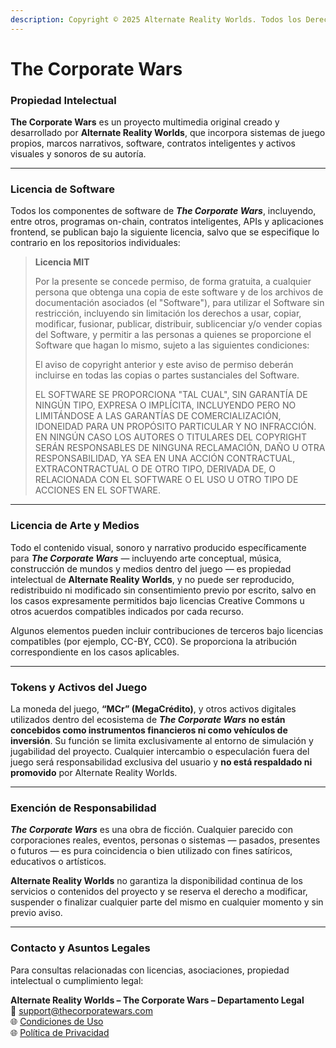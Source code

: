 ```yaml
---
description: Copyright © 2025 Alternate Reality Worlds. Todos los Derechos Reservados.
---
```


# **The Corporate Wars**

### Propiedad Intelectual

**The Corporate Wars** es un proyecto multimedia original creado y desarrollado por **Alternate Reality Worlds**, que incorpora sistemas de juego propios, marcos narrativos, software, contratos inteligentes y activos visuales y sonoros de su autoría.

***

### Licencia de Software

Todos los componentes de software de _**The Corporate Wars**_, incluyendo, entre otros, programas on-chain, contratos inteligentes, APIs y aplicaciones frontend, se publican bajo la siguiente licencia, salvo que se especifique lo contrario en los repositorios individuales:

> **Licencia MIT**
>
> Por la presente se concede permiso, de forma gratuita, a cualquier persona que obtenga una copia de este software y de los archivos de documentación asociados (el "Software"), para utilizar el Software sin restricción, incluyendo sin limitación los derechos a usar, copiar, modificar, fusionar, publicar, distribuir, sublicenciar y/o vender copias del Software, y permitir a las personas a quienes se proporcione el Software que hagan lo mismo, sujeto a las siguientes condiciones:
>
> El aviso de copyright anterior y este aviso de permiso deberán incluirse en todas las copias o partes sustanciales del Software.
>
> EL SOFTWARE SE PROPORCIONA "TAL CUAL", SIN GARANTÍA DE NINGÚN TIPO, EXPRESA O IMPLÍCITA, INCLUYENDO PERO NO LIMITÁNDOSE A LAS GARANTÍAS DE COMERCIALIZACIÓN, IDONEIDAD PARA UN PROPÓSITO PARTICULAR Y NO INFRACCIÓN. EN NINGÚN CASO LOS AUTORES O TITULARES DEL COPYRIGHT SERÁN RESPONSABLES DE NINGUNA RECLAMACIÓN, DAÑO U OTRA RESPONSABILIDAD, YA SEA EN UNA ACCIÓN CONTRACTUAL, EXTRACONTRACTUAL O DE OTRO TIPO, DERIVADA DE, O RELACIONADA CON EL SOFTWARE O EL USO U OTRO TIPO DE ACCIONES EN EL SOFTWARE.

***

### Licencia de Arte y Medios

Todo el contenido visual, sonoro y narrativo producido específicamente para _**The Corporate Wars**_ — incluyendo arte conceptual, música, construcción de mundos y medios dentro del juego — es propiedad intelectual de **Alternate Reality Worlds**, y no puede ser reproducido, redistribuido ni modificado sin consentimiento previo por escrito, salvo en los casos expresamente permitidos bajo licencias Creative Commons u otros acuerdos compatibles indicados por cada recurso.

Algunos elementos pueden incluir contribuciones de terceros bajo licencias compatibles (por ejemplo, CC-BY, CC0). Se proporciona la atribución correspondiente en los casos aplicables.

***

### Tokens y Activos del Juego

La moneda del juego, **“MCr” (MegaCrédito)**, y otros activos digitales utilizados dentro del ecosistema de _**The Corporate Wars**_ **no están concebidos como instrumentos financieros ni como vehículos de inversión**. Su función se limita exclusivamente al entorno de simulación y jugabilidad del proyecto. Cualquier intercambio o especulación fuera del juego será responsabilidad exclusiva del usuario y **no está respaldado ni promovido** por Alternate Reality Worlds.

***

### Exención de Responsabilidad

_**The Corporate Wars**_ es una obra de ficción. Cualquier parecido con corporaciones reales, eventos, personas o sistemas — pasados, presentes o futuros — es pura coincidencia o bien utilizado con fines satíricos, educativos o artísticos.

**Alternate Reality Worlds** no garantiza la disponibilidad continua de los servicios o contenidos del proyecto y se reserva el derecho a modificar, suspender o finalizar cualquier parte del mismo en cualquier momento y sin previo aviso.

***

### Contacto y Asuntos Legales

Para consultas relacionadas con licencias, asociaciones, propiedad intelectual o cumplimiento legal:

**Alternate Reality Worlds – **The Corporate Wars** – Departamento Legal**\
📧 [support@thecorporatewars.com](mailto:support@thecorporatewars.com)\
🌐 [Condiciones de Uso](https://www.thecorporatewars.com/terms-of-use)\
🌐 [Política de Privacidad](https://www.thecorporatewars.com/privacy-policy)
